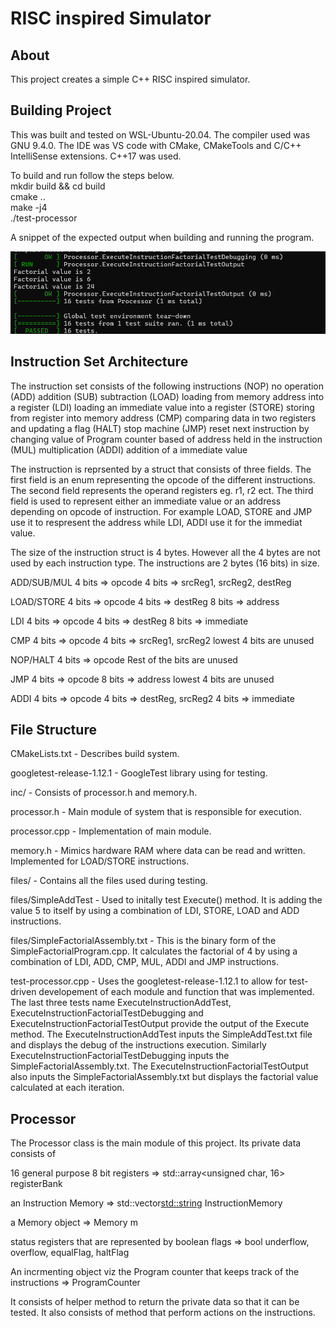 # RISC inspired Simulator
About
---------
This project creates a simple C++ RISC inspired simulator.

Building Project
----------------
This was built and tested on WSL-Ubuntu-20.04. The compiler used was GNU 9.4.0. The IDE was VS code with CMake, CMakeTools and C/C++ IntelliSense extensions. C++17 was used.

To build and run follow the steps below.<br/>
mkdir build && cd build<br/>
cmake ..<br/>
make -j4<br/>
./test-processor

A snippet of the expected output when building and running the program.

![alt text](image.png)

Instruction Set Architecture
-----------------------------
The instruction set consists of the following instructions
(NOP) no operation
(ADD) addition
(SUB) subtraction
(LOAD) loading from memory address into a register
(LDI) loading an immediate value into a register
(STORE) storing from register into memory address
(CMP) comparing data in two registers and updating a flag
(HALT) stop machine
(JMP) reset next instruction by changing value of Program counter based of address held in the instruction
(MUL) multiplication
(ADDI) addition of a immediate value

The instruction is reprsented by a struct that consists of three fields.
The first field is an enum representing the opcode of the different instructions. The second field represents the operand registers eg. r1, r2 ect. The third field is used to represent either an immediate value or an address depending on opcode of instruction. For example LOAD, STORE and JMP use it to respresent the address while LDI, ADDI use it for the immediat value.

The size of the instruction struct is 4 bytes.
However all the 4 bytes are not used by each instruction type. The instructions are 2 bytes (16 bits) in size.

ADD/SUB/MUL
4 bits => opcode
4 bits => srcReg1, srcReg2, destReg

LOAD/STORE
4 bits => opcode
4 bits => destReg
8 bits => address

LDI
4 bits => opcode
4 bits => destReg
8 bits => immediate

CMP
4 bits => opcode
4 bits => srcReg1, srcReg2
lowest 4 bits are unused

NOP/HALT
4 bits => opcode
Rest of the bits are unused

JMP
4 bits => opcode
8 bits => address
lowest 4 bits are unused

ADDI
4 bits => opcode
4 bits => destReg, srcReg2
4 bits => immediate

File Structure
-----------------------------
CMakeLists.txt - Describes build system.

googletest-release-1.12.1 - GoogleTest library using for testing.

inc/ - Consists of processor.h and memory.h.

processor.h - Main module of system that is responsible for execution.

processor.cpp - Implementation of main module.

memory.h - Mimics hardware RAM where data can be read and written. Implemented for LOAD/STORE instructions.

files/ - Contains all the files used during testing.

files/SimpleAddTest - Used to initally test Execute() method. It is adding the value 5 to itself by using a combination of LDI, STORE, LOAD and ADD instructions.

files/SimpleFactorialAssembly.txt - This is the binary form of the SimpleFactorialProgram.cpp. It calculates the factorial of 4 by using a combination of LDI, ADD, CMP, MUL, ADDI and JMP instructions.

test-processor.cpp - Uses the googletest-release-1.12.1 to allow for test-driven
developement of each module and function that was implemented. The last three tests name ExecuteInstructionAddTest, ExecuteInstructionFactorialTestDebugging and ExecuteInstructionFactorialTestOutput provide the output of the Execute method. The ExecuteInstructionAddTest inputs the SimpleAddTest.txt file and displays the debug of the instructions execution. Similarly ExecuteInstructionFactorialTestDebugging inputs the SimpleFactorialAssembly.txt. The ExecuteInstructionFactorialTestOutput also inputs the SimpleFactorialAssembly.txt but displays the factorial value calculated at each iteration.

Processor
-------------
The Processor class is the main module of this project. Its private data consists of

16 general purpose 8 bit registers => std::array<unsigned char, 16> registerBank

an Instruction Memory =>
std::vector<std::string> InstructionMemory

a Memory object =>
Memory m

status registers that are represented by boolean flags => bool underflow, overflow, equalFlag, haltFlag

An incrmenting object viz the Program counter that keeps track of the instructions => ProgramCounter

It consists of helper method to return the private data so that it can be tested. It also consists of method that perform actions on the instructions.
